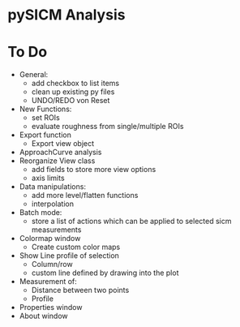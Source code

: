 # pySICM Analysis

# To Do
- General:
  - add checkbox to list items
  - clean up existing py files
  - UNDO/REDO von Reset
- New Functions:
  - set ROIs 
  - evaluate roughness from single/multiple ROIs
- Export function
  - Export view object
- ApproachCurve analysis
- Reorganize View class
  - add fields to store more view options
  - axis limits
- Data manipulations:
  - add more level/flatten functions
  - interpolation
- Batch mode:
  - store a list of actions which can be applied to selected sicm measurements
- Colormap window
  - Create custom color maps
- Show Line profile of selection
  - Column/row
  - custom line defined by drawing into the plot
- Measurement of:
  - Distance between two points
  - Profile
- Properties window
- About window
